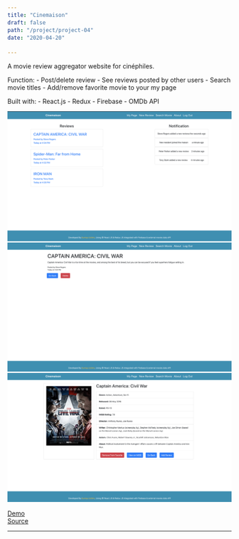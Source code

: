 ```yaml
---
title: "Cinemaison"
draft: false
path: "/project/project-04"
date: "2020-04-20"

---
```

A movie review aggregator website for cinéphiles.

Function:
    - Post/delete review
    - See reviews posted by other users
    - Search movie titles
    - Add/remove favorite movie to your my page

Built with:
    - React.js
    - Redux
    - Firebase
    - OMDb API

![](./image/project05-01.png)
![](./image/project05-02.png)
![](./image/project05-03.png)

<a href="https://sumi0820.github.io/cinemaison/about" target="_blank">Demo</a>  
<a href="https://github.com/sumi0820/cinemaison" target="_blank">Source</a>


---
